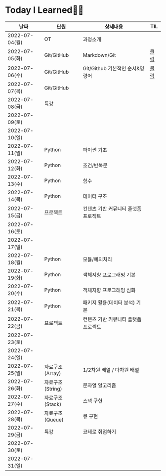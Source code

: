 # Today I Learned👨‍💻

| 날짜           | 단원              | 상세내용                             | TIL    |
| -------------- | ----------------- | ------------------------------------ | ------ |
| 2022-07-04(월) | OT                | 과정소개                             |        |
| 2022-07-05(화) | Git/GitHub        | Markdown/Git                         | [클릭](./0705/) |
| 2022-07-06(수) | Git/GitHub        | Git/Github 기본적인 순서&명령어              | [클릭](./0706/) |
| 2022-07-07(목) | Git/GitHub        |                                      |        |
| 2022-07-08(금) | 특강              |                                      |        |
| 2022-07-09(토) |                   |                                      |        |
| 2022-07-10(일) |                   |                                      |        |
| 2022-07-11(월) | Python            | 파이썬 기초                          |        |
| 2022-07-12(화) | Python            | 조건/반복문                          |        |
| 2022-07-13(수) | Python            | 함수                                 |        |
| 2022-07-14(목) | Python            | 데이터 구조                          |        |
| 2022-07-15(금) | 프로젝트          | 컨텐츠 기반 커뮤니티 플랫폼 프로젝트 |        |
| 2022-07-16(토) |                   |                                      |        |
| 2022-07-17(일) |                   |                                      |        |
| 2022-07-18(월) | Python            | 모듈/예외처리                        |        |
| 2022-07-19(화) | Python            | 객체지향 프로그래밍 기본             |        |
| 2022-07-20(수) | Python            | 객체지향 프로그래밍 심화             |        |
| 2022-07-21(목) | Python            | 패키지 활용(데이터 분석) 기본        |        |
| 2022-07-22(금) | 프로젝트          | 컨텐츠 기반 커뮤니티 플랫폼 프로젝트 |        |
| 2022-07-23(토) |                   |                                      |        |
| 2022-07-24(일) |                   |                                      |        |
| 2022-07-25(월) | 자료구조 (Array)  | 1/2차원 배열 / 다차원 배열           |        |
| 2022-07-26(화) | 자료구조 (String) | 문자열 알고리즘                      |        |
| 2022-07-27(수) | 자료구조 (Stack)  | 스택 구현                            |        |
| 2022-07-28(목) | 자료구조 (Queue)  | 큐 구현                              |        |
| 2022-07-29(금) | 특강              | 코테로 취업하기                      |        |
| 2022-07-30(토) |                   |                                      |        |
| 2022-07-31(일) |                   |                                      |        |

